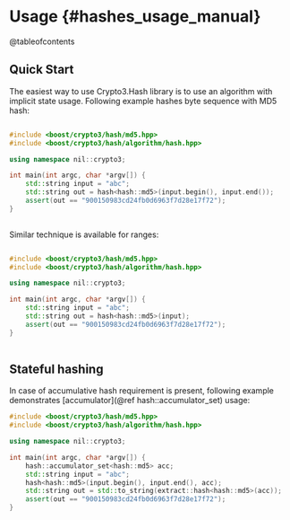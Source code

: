 # Usage {#hashes_usage_manual}

@tableofcontents

## Quick Start

The easiest way to use Crypto3.Hash library is to use an algorithm with implicit state usage. Following example hashes byte sequence with MD5 hash:
 
```cpp

#include <boost/crypto3/hash/md5.hpp>
#include <boost/crypto3/hash/algorithm/hash.hpp>

using namespace nil::crypto3;

int main(int argc, char *argv[]) {
    std::string input = "abc";
    std::string out = hash<hash::md5>(input.begin(), input.end());
    assert(out == "900150983cd24fb0d6963f7d28e17f72");
}
 
```

Similar technique is available for ranges:

```cpp

#include <boost/crypto3/hash/md5.hpp>
#include <boost/crypto3/hash/algorithm/hash.hpp>

using namespace nil::crypto3;

int main(int argc, char *argv[]) {
    std::string input = "abc";
    std::string out = hash<hash::md5>(input);
    assert(out == "900150983cd24fb0d6963f7d28e17f72");
}
 
```

## Stateful hashing

In case of accumulative hash requirement is present, following example demonstrates 
[accumulator](@ref hash::accumulator_set) usage:

```cpp
#include <boost/crypto3/hash/md5.hpp>
#include <boost/crypto3/hash/algorithm/hash.hpp>

using namespace nil::crypto3;

int main(int argc, char *argv[]) {
    hash::accumulator_set<hash::md5> acc;
    std::string input = "abc";
    hash<hash::md5>(input.begin(), input.end(), acc);
    std::string out = std::to_string(extract::hash<hash::md5>(acc));
    assert(out == "900150983cd24fb0d6963f7d28e17f72");
}
```